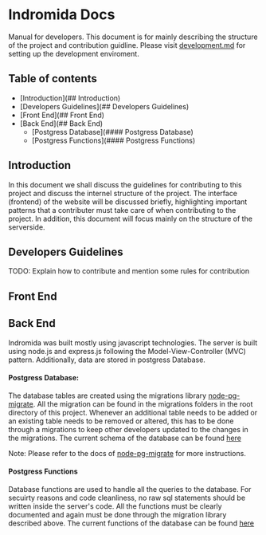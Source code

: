 # Indromida Docs

Manual for developers. This document is for mainly describing the structure of the project and contribution guidline. Please visit [development.md](development.md) for setting up the development enviroment.




## Table of contents

- [Introduction](## Introduction)
- [Developers Guidelines](## Developers Guidelines)
- [Front End](## Front End)
- [Back End](## Back End)
	- [Postgress Database](#### Postgress Database)
	- [Postgress Functions](#### Postgress Functions)


## Introduction
In this document we shall discuss the guidelines for contributing to this project and discuss the internel structure of the project. The interface (frontend) of the website will be discussed briefly, highlighting important patterns that a contributer must take care of when contributing to the project. In addition, this document will focus mainly on the structure of the serverside.


## Developers Guidelines

TODO: Explain how to contribute and mention some rules for contribution



## Front End



## Back End
Indromida was built mostly using javascript technologies. The server is built using node.js and express.js following the Model-View-Controller (MVC) pattern. Additionally, data are stored in postgress Database.

#### Postgress Database: 

The database tables are created using the migrations library [node-pg-migrate](https://github.com/salsita/node-pg-migrate). All the migration can be found in the migrations folders in the root directory of this project. Whenever an additional table needs to be added or an existing table needs to be removed or altered, this has to be done through a migrations to keep other developers updated to the changes in the migrations. The current schema of the database can be found [here](Database/db_schema.md)

Note: Please refer to the docs of [node-pg-migrate](https://github.com/salsita/node-pg-migrate) for more instructions.


#### Postgress Functions

Database functions are used to handle all the queries to the database. For secuirty reasons and code cleanliness, no raw sql statements should be written inside the server's code. All the functions must be clearly documented and again must be done through the migration library described above. The current functions of the database can be found [here](Database/stored_procedures.md)
